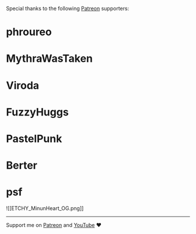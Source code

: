 Special thanks to the following [Patreon](https://patreon.com/etchy) supporters:
# phroureo

# MythraWasTaken

# Viroda

# FuzzyHuggs

# PastelPunk
# Berter
# psf

![[ETCHY_MinunHeart_OG.png]]

---

Support me on [Patreon](https://www.patreon.com/c/Etchy) and [YouTube](https://youtube.com/etch) ❤️
